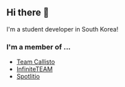 ## Hi there 👋
I'm a student developer in South Korea!

### I'm a member of ...
- [Team Callisto](https://callisto.team)
- [InfiniteTEAM](https://www.infiniteteam.me)
- [Spotlitio](https://github.com/Spotlitio)
